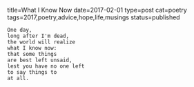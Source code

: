 title=What I Know Now
date=2017-02-01
type=post
cat=poetry
tags=2017,poetry,advice,hope,life,musings
status=published
~~~~~~
One day,
long after I'm dead,
the world will realize
what I know now:
that some things
are best left unsaid,
lest you have no one left
to say things to
at all.
